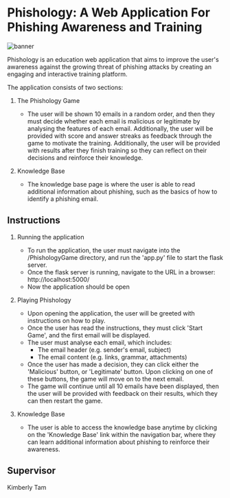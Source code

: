 # Phishology: A Web Application For Phishing Awareness and Training
![banner](https://github.com/t-philpott/phishology/assets/73110483/3faea4bb-8384-44c5-9a3c-e6e9ed0f1525)

Phishology is an education web application that aims to improve the user's awareness against the growing threat of phishing attacks by creating an engaging and interactive training platform.

The application consists of two sections:
1.   The Phishology Game
     - The user will be shown 10 emails in a random order, and then they must decide whether each email is malicious or legitimate by analysing the features of each email. Additionally, the user will be provided with score and answer streaks as feedback through the game to motivate the training. Additionally, the user will be provided with results after they finish training so they can reflect on their decisions and reinforce their knowledge.

2.   Knowledge Base
     - The knowledge base page is where the user is able to read additional information about phishing, such as the basics of how to identify a phishing email. 

## Instructions

1.   Running the application
     - To run the application, the user must navigate into the /PhishologyGame directory, and run the 'app.py' file to start the flask server.
     - Once the flask server is running, navigate to the URL in a browser: http://localhost:5000/
     - Now the application should be open

2. Playing Phishology
     - Upon opening the application, the user will be greeted with instructions on how to play.
     - Once the user has read the instructions, they must click 'Start Game', and the first email will be displayed.
     - The user must analyse each email, which includes:
       - The email header (e.g. sender's email, subject)
       - The email content (e.g. links, grammar, attachments)
     - Once the user has made a decision, they can click either the 'Malicious' button, or 'Legitimate' button. Upon clicking on one of these buttons, the game will move on to the next email.
     - The game will continue until all 10 emails have been displayed, then the user will be provided with feedback on their results, which they can then restart the game.

2. Knowledge Base
     - The user is able to access the knowledge base anytime by clicking on the 'Knowledge Base' link within the navigation bar, where they can learn additional information about phishing to reinforce their awareness.

## Supervisor

Kimberly Tam

